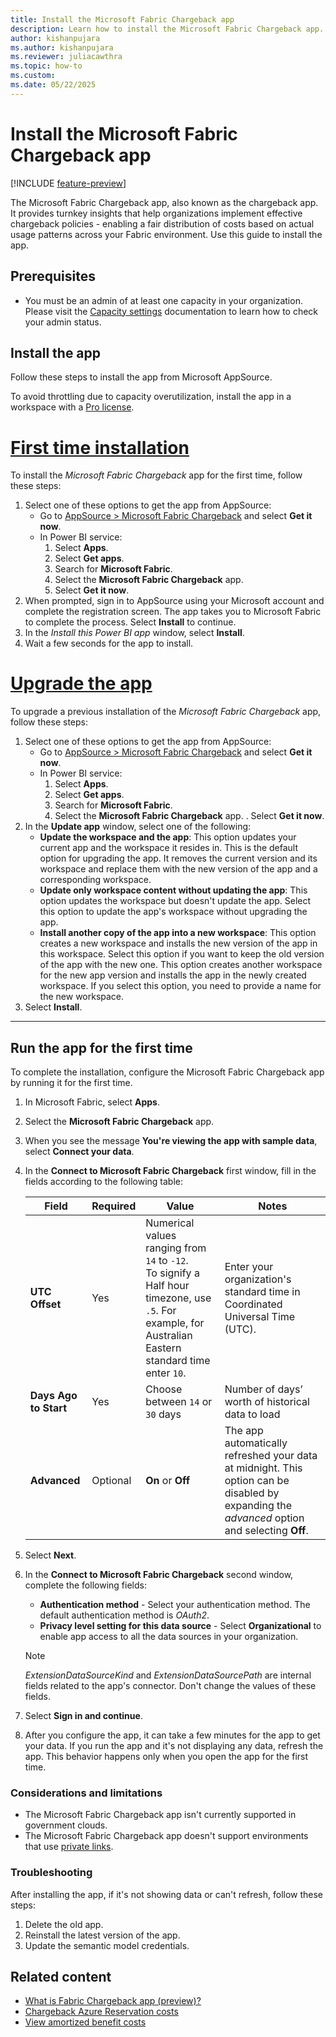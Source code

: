 ```yaml
---
title: Install the Microsoft Fabric Chargeback app
description: Learn how to install the Microsoft Fabric Chargeback app.
author: kishanpujara
ms.author: kishanpujara
ms.reviewer: juliacawthra
ms.topic: how-to
ms.custom:
ms.date: 05/22/2025
---
```


# Install the Microsoft Fabric Chargeback app

[!INCLUDE [feature-preview](../includes/feature-preview-note.md)]

The Microsoft Fabric Chargeback app, also known as the chargeback app. It provides turnkey insights that help organizations implement effective chargeback policies - enabling a fair distribution of costs based on actual usage patterns across your Fabric environment. Use this guide to install the app.

## Prerequisites

- You must be an admin of at least one capacity in your organization. Please visit the [Capacity settings](../admin/capacity-settings.md) documentation to learn how to check your admin status.

## Install the app

Follow these steps to install the app from Microsoft AppSource.

To avoid throttling due to capacity overutilization, install the app in a workspace with a [Pro license](/power-bi/fundamentals/service-features-license-type).


# [First time installation](#tab/1st)

To install the *Microsoft Fabric Chargeback* app for the first time, follow these steps:

1. Select one of these options to get the app from AppSource:
    - Go to [AppSource > Microsoft Fabric Chargeback](https://go.microsoft.com/fwlink/?linkid=2320990) and select **Get it now**.
    - In Power BI service:
        1. Select **Apps**.
        1. Select **Get apps**.
        1. Search for **Microsoft Fabric**.
        1. Select the **Microsoft Fabric Chargeback** app.
        1. Select **Get it now**.
1. When prompted, sign in to AppSource using your Microsoft account and complete the registration screen. The app takes you to Microsoft Fabric to complete the process. Select **Install** to continue.
1. In the *Install this Power BI app* window, select **Install**.
1. Wait a few seconds for the app to install.

# [Upgrade the app](#tab/upgrade)

To upgrade a previous installation of the *Microsoft Fabric Chargeback* app, follow these steps:

1. Select one of these options to get the app from AppSource:
    - Go to [AppSource > Microsoft Fabric Chargeback](https://go.microsoft.com/fwlink/?linkid=2320990) and select **Get it now**.
    - In Power BI service:
        1. Select **Apps**.
        1. Select **Get apps**.
        1. Search for **Microsoft Fabric**.
        1. Select the **Microsoft Fabric Chargeback** app.
        . Select **Get it now**.
1. In the **Update app** window, select one of the following:
    - **Update the workspace and the app**: This option updates your current app and the workspace it resides in. This is the default option for upgrading the app. It removes the current version and its workspace and replace them with the new version of the app and a corresponding workspace.
    - **Update only workspace content without updating the app**: This option updates the workspace but doesn't update the app. Select this option to update the app's workspace without upgrading the app.
    - **Install another copy of the app into a new workspace**: This option creates a new workspace and installs the new version of the app in this workspace. Select this option if you want to keep the old version of the app with the new one. This option creates another workspace for the new app version and installs the app in the newly created workspace. If you select this option, you need to provide a name for the new workspace.
1. Select **Install**.

---

## Run the app for the first time

To complete the installation, configure the Microsoft Fabric Chargeback app by running it for the first time.

1. In Microsoft Fabric, select **Apps**.
1. Select the **Microsoft Fabric Chargeback** app.
1. When you see the message **You're viewing the app with sample data**, select **Connect your data**.
1. In the **Connect to Microsoft Fabric Chargeback** first window, fill in the fields according to the following table:

   | Field                 | Required | Value                                                                    | Notes                                            |
   | --------------------- | -------- | ------------------------------------------------------------------------ | ------------------------------------------------ |
   | **UTC Offset**        | Yes      |Numerical values ranging from `14` to `-12`.</br> To signify a Half hour timezone, use `.5`. For example, for Australian Eastern standard time enter `10`.   |Enter your organization's standard time in Coordinated Universal Time (UTC). |
   | **Days Ago to Start** | Yes      | Choose between `14` or `30` days | Number of days’ worth of historical data to load |
   |**Advanced**   |Optional |**On** or **Off** |The app automatically refreshed your data at midnight. This option can be disabled by expanding the *advanced* option and selecting **Off**. |

1. Select **Next**.
1. In the **Connect to Microsoft Fabric Chargeback** second window, complete the following fields:
    - **Authentication method** - Select your authentication method. The default authentication method is *OAuth2*.
    - **Privacy level setting for this data source** - Select **Organizational** to enable app access to all the data sources in your organization.

    >[!NOTE]
    >*ExtensionDataSourceKind* and *ExtensionDataSourcePath* are internal fields related to the app's connector. Don't change the values of these fields.

1. Select **Sign in and continue**.
1.  After you configure the app, it can take a few minutes for the app to get your data. If you run the app and it's not displaying any data, refresh the app. This behavior happens only when you open the app for the first time.

### Considerations and limitations

- The Microsoft Fabric Chargeback app isn't currently supported in government clouds.
- The Microsoft Fabric Chargeback app doesn't support environments that use [private links](../security/security-private-links-overview.md).

### Troubleshooting

After installing the app, if it's not showing data or can't refresh, follow these steps:

1. Delete the old app.
1. Reinstall the latest version of the app.
1. Update the semantic model credentials.

## Related content

- [What is Fabric Chargeback app (preview)?](chargeback-app.md) 
- [Chargeback Azure Reservation costs](/azure/cost-management-billing/reservations/charge-back-usage)
- [View amortized benefit costs](/azure/cost-management-billing/reservations/view-amortized-costs)
